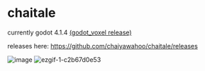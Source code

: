 # chaitale
currently godot 4.1.4 [(godot_voxel release)](https://github.com/Zylann/godot_voxel/releases/tag/v1.1.0)

releases here: https://github.com/chaiyawahoo/chaitale/releases

![image](https://github.com/user-attachments/assets/6c20d52a-df69-4571-ad2e-18eeb5d6d2cd)
![ezgif-1-c2b67d0e53](https://github.com/user-attachments/assets/daaf21c7-2960-4ab3-92a8-00c271902d96)

